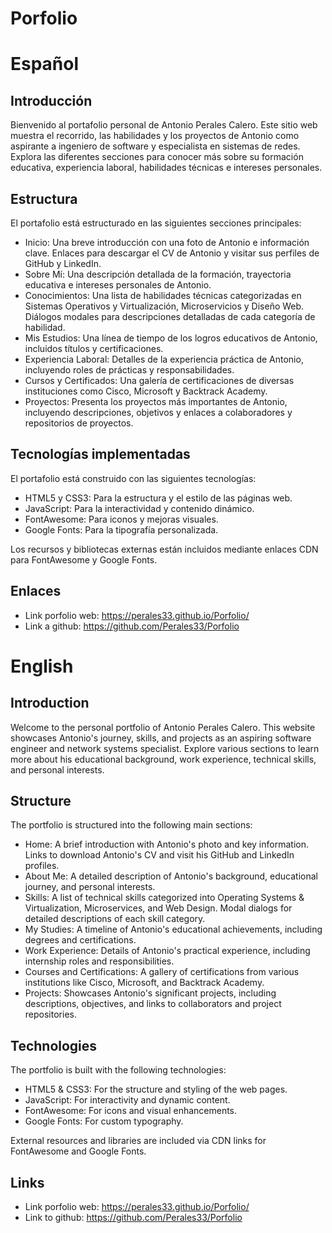 # Porfolio

# Español

## Introducción

Bienvenido al portafolio personal de Antonio Perales Calero. Este sitio web muestra el recorrido, las habilidades y los proyectos de Antonio como aspirante a ingeniero de software y especialista en sistemas de redes. Explora las diferentes secciones para conocer más sobre su formación educativa, experiencia laboral, habilidades técnicas e intereses personales.

## Estructura

El portafolio está estructurado en las siguientes secciones principales:

- Inicio: Una breve introducción con una foto de Antonio e información clave. Enlaces para descargar el CV de Antonio y visitar sus perfiles de GitHub y LinkedIn.
- Sobre Mí: Una descripción detallada de la formación, trayectoria educativa e intereses personales de Antonio.
- Conocimientos: Una lista de habilidades técnicas categorizadas en Sistemas Operativos y Virtualización, Microservicios y Diseño Web. Diálogos modales para descripciones detalladas de cada categoría de habilidad.
- Mis Estudios: Una línea de tiempo de los logros educativos de Antonio, incluidos títulos y certificaciones.
- Experiencia Laboral: Detalles de la experiencia práctica de Antonio, incluyendo roles de prácticas y responsabilidades.
- Cursos y Certificados: Una galería de certificaciones de diversas instituciones como Cisco, Microsoft y Backtrack Academy.
- Proyectos: Presenta los proyectos más importantes de Antonio, incluyendo descripciones, objetivos y enlaces a colaboradores y repositorios de proyectos.

## Tecnologías implementadas

El portafolio está construido con las siguientes tecnologías:

- HTML5 y CSS3: Para la estructura y el estilo de las páginas web.
- JavaScript: Para la interactividad y contenido dinámico.
- FontAwesome: Para iconos y mejoras visuales.
- Google Fonts: Para la tipografía personalizada.

Los recursos y bibliotecas externas están incluidos mediante enlaces CDN para FontAwesome y Google Fonts.


## Enlaces

- Link porfolio web: https://perales33.github.io/Porfolio/
- Link a github: https://github.com/Perales33/Porfolio

# English

## Introduction

Welcome to the personal portfolio of Antonio Perales Calero. This website showcases Antonio's journey, skills, and projects as an aspiring software engineer and network systems specialist. Explore various sections to learn more about his educational background, work experience, technical skills, and personal interests.

## Structure

The portfolio is structured into the following main sections:

- Home: A brief introduction with Antonio's photo and key information. Links to download Antonio's CV and visit his GitHub and LinkedIn profiles.
- About Me: A detailed description of Antonio's background, educational journey, and personal interests.
- Skills: A list of technical skills categorized into Operating Systems & Virtualization, Microservices, and Web Design. Modal dialogs for detailed descriptions of each skill category.
- My Studies: A timeline of Antonio's educational achievements, including degrees and certifications.
- Work Experience: Details of Antonio's practical experience, including internship roles and responsibilities.
- Courses and Certifications: A gallery of certifications from various institutions like Cisco, Microsoft, and Backtrack Academy.
- Projects: Showcases Antonio's significant projects, including descriptions, objectives, and links to collaborators and project repositories.

## Technologies

The portfolio is built with the following technologies:

- HTML5 & CSS3: For the structure and styling of the web pages.
- JavaScript: For interactivity and dynamic content.
- FontAwesome: For icons and visual enhancements.
- Google Fonts: For custom typography.

External resources and libraries are included via CDN links for FontAwesome and Google Fonts.

## Links

- Link porfolio web: https://perales33.github.io/Porfolio/
- Link to github: https://github.com/Perales33/Porfolio